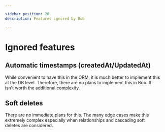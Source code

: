 ```yaml
---

sidebar_position: 20
description: Features ignored by Bob

---
```


# Ignored features

## Automatic timestamps (createdAt/UpdatedAt)

While convenient to have this in the ORM, it is much better to implement this at the DB level. Therefore, there are no plans to implement this in Bob. It isn't worth the additional complexity.

## Soft deletes

There are no immediate plans for this. The many edge cases make this extremely complex especially when relationships and cascading soft deletes are considered.

